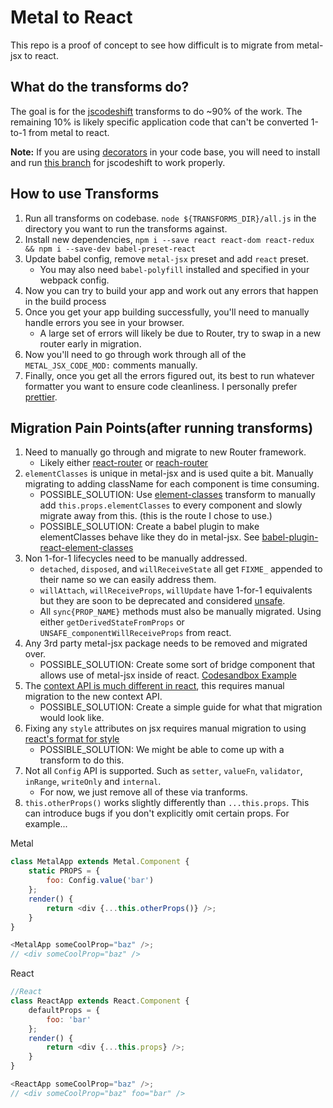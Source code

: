 # Metal to React

This repo is a proof of concept to see how difficult is to migrate from metal-jsx to react.

## What do the transforms do?

The goal is for the [jscodeshift](https://github.com/facebook/jscodeshift) transforms to do ~90% of the work. The remaining 10% is likely specific application code that can't be converted 1-to-1 from metal to react.

**Note:** If you are using [decorators](https://babeljs.io/docs/en/babel-plugin-proposal-decorators) in your code base, you will need to install and run [this branch](https://github.com/bryceosterhaus/jscodeshift/tree/decoratorsPlugin) for jscodeshift to work properly.

## How to use Transforms

1. Run all transforms on codebase. `node ${TRANSFORMS_DIR}/all.js` in the directory you want to run the transforms against.
2. Install new dependencies, `npm i --save react react-dom react-redux && npm i --save-dev babel-preset-react`
3. Update babel config, remove `metal-jsx` preset and add `react` preset.
    - You may also need `babel-polyfill` installed and specified in your webpack config.
4. Now you can try to build your app and work out any errors that happen in the build process
5. Once you get your app building successfully, you'll need to manually handle errors you see in your browser.
    - A large set of errors will likely be due to Router, try to swap in a new router early in migration.
6. Now you'll need to go through work through all of the `METAL_JSX_CODE_MOD:` comments manually.
7. Finally, once you get all the errors figured out, its best to run whatever formatter you want to ensure code cleanliness. I personally prefer [prettier](https://github.com/prettier/prettier).

## Migration Pain Points(after running transforms)

1. Need to manually go through and migrate to new Router framework.
    - Likely either [react-router](https://github.com/ReactTraining/react-router) or [reach-router](https://github.com/reach/router)
2. `elementClasses` is unique in metal-jsx and is used quite a bit. Manually migrating to adding className for each component is time consuming.
    - POSSIBLE_SOLUTION: Use [element-classes](./transforms/element-classes.js) transform to manually add `this.props.elementClasses` to every component and slowly migrate away from this. (this is the route I chose to use.)
    - POSSIBLE_SOLUTION: Create a babel plugin to make elementClasses behave like they do in metal-jsx. See [babel-plugin-react-element-classes](./babel/babel-plugin-react-element-classes.js)
3. Non 1-for-1 lifecycles need to be manually addressed.
    - `detached`, `disposed`, and `willReceiveState` all get `FIXME_` appended to their name so we can easily address them.
    - `willAttach`, `willReceiveProps`, `willUpdate` have 1-for-1 equivalents but they are soon to be deprecated and considered [unsafe](https://reactjs.org/blog/2018/03/29/react-v-16-3.html#component-lifecycle-changes).
    - All `sync{PROP_NAME}` methods must also be manually migrated. Using either `getDerivedStateFromProps` or `UNSAFE_componentWillReceiveProps` from react.
4. Any 3rd party metal-jsx package needs to be removed and migrated over.
    - POSSIBLE_SOLUTION: Create some sort of bridge component that allows use of metal-jsx inside of react. [Codesandbox Example](https://codesandbox.io/s/2zwj4oo49j)
5. The [context API is much different in react](https://reactjs.org/blog/2018/03/29/react-v-16-3.html#official-context-api), this requires manual migration to the new context API.
    - POSSIBLE_SOLUTION: Create a simple guide for what that migration would look like.
6. Fixing any `style` attributes on jsx requires manual migration to using [react's format for style](https://reactjs.org/docs/dom-elements.html#style)
    - POSSIBLE_SOLUTION: We might be able to come up with a transform to do this.
7. Not all `Config` API is supported. Such as `setter`, `valueFn`, `validator`, `inRange`, `writeOnly` and `internal`.
    - For now, we just remove all of these via tranforms.
8. `this.otherProps()` works slightly differently than `...this.props`. This can introduce bugs if you don't explicitly omit certain props.
   For example...

Metal

```js
class MetalApp extends Metal.Component {
	static PROPS = {
		foo: Config.value('bar')
	};
	render() {
		return <div {...this.otherProps()} />;
	}
}

<MetalApp someCoolProp="baz" />;
// <div someCoolProp="baz" />
```

React

```js
//React
class ReactApp extends React.Component {
	defaultProps = {
		foo: 'bar'
	};
	render() {
		return <div {...this.props} />;
	}
}

<ReactApp someCoolProp="baz" />;
// <div someCoolProp="baz" foo="bar" />
```
